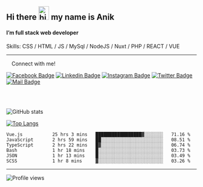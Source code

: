 ## Hi there <img src="https://user-images.githubusercontent.com/1303154/88677602-1635ba80-d120-11ea-84d8-d263ba5fc3c0.gif" width="28px" height="36" alt="hi"> my name is Anik

#### I’m full stack web developer

Skills:  CSS / HTML / JS / MySql / NodeJS / Nuxt / PHP / REACT / VUE


---

&emsp;Connect with me!

<a href="https://www.facebook.com/anik.aritro" target="_blank">![Facebook Badge](https://img.shields.io/badge/Facebook-1877F2?style=for-the-badge&logo=facebook&logoColor=white)</a> [![Linkedin Badge](https://img.shields.io/badge/LinkedIn-0077B5?style=for-the-badge&logo=linkedin&logoColor=white)](https://www.linkedin.com/in/anik-hossain540323/) [![Instagram Badge](https://img.shields.io/badge/Instagram-E4405F?style=for-the-badge&logo=instagram&logoColor=white)](https://www.instagram.com/aritro.anik) [![Twitter Badge](https://img.shields.io/badge/Twitter-1DA1F2?style=for-the-badge&logo=twitter&logoColor=white)](https://twitter.com/AritroAnik) [![Mail Badge](https://img.shields.io/badge/Gmail-D14836?style=for-the-badge&logo=gmail&logoColor=white)](mailto:anikhossain9120@gmail.com)

</br>
</br>


![GitHub stats](https://github-readme-stats.vercel.app/api?username=anik-hossain&show_icons=true&theme=monokai)

[![Top Langs](https://github-readme-stats.vercel.app/api/top-langs/?username=anik-hossain&layout=compact&theme=monokai)](https://github.com/anik-hossain)

<!--START_SECTION:waka-->

```text
Vue.js           25 hrs 3 mins   █████████████████▓░░░░░░░   71.16 %
JavaScript       2 hrs 59 mins   ██░░░░░░░░░░░░░░░░░░░░░░░   08.51 %
TypeScript       2 hrs 22 mins   █▓░░░░░░░░░░░░░░░░░░░░░░░   06.74 %
Bash             1 hr 18 mins    █░░░░░░░░░░░░░░░░░░░░░░░░   03.73 %
JSON             1 hr 13 mins    █░░░░░░░░░░░░░░░░░░░░░░░░   03.49 %
SCSS             1 hr 8 mins     ▓░░░░░░░░░░░░░░░░░░░░░░░░   03.26 %
```

<!--END_SECTION:waka-->
---

![Profile views](https://gpvc.arturio.dev/anik-hossain)  
